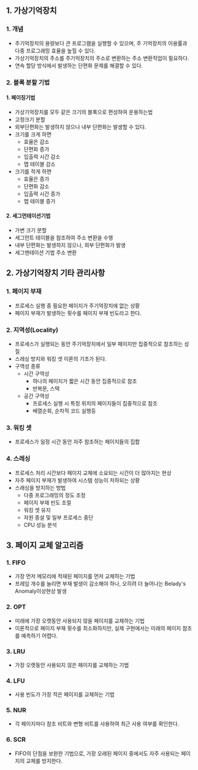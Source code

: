 ## 1. 가상기억장치
### 1. 개념
- 주기억장치의 용량보다 큰 프로그램을 실행할 수 있으며, 주 기억장치의 이용률과 다중 프로그래밍 효율을 높힐 수 있다.
- 가상기억장치의 주소를 주기억장치의 주소로 변환하는 주소 변환작업이 필요하다.
- 연속 할당 방식에서 발생하는 단편화 문제를 해결할 수 있다.

### 2. 블록 분할 기법
#### 1. 페이징기법
- 가상기억장치를 모두 같은 크기의 블록으로 편성하여 운용하는법
- 고정크기 분할
- 외부단편화는 발생하지 않으나 내부 단편화는 발생할 수 있다.
- 크기를 크게 하면
  -  효율은 감소
  -  단편화 증가
  -  입출력 시간 감소
  -  맵 테이블 감소
- 크기를 작게 하면
  - 효율은 증가
  - 단편화 감소
  - 입출력 시간 증가
  - 맵 테이블 증가

#### 2. 세그먼테이션기법
- 가변 크기 분할
- 세그먼트 테이블을 참조하여 주소 변환을 수행
- 내부 단편화는 발생하지 않으나, 외부 단편화가 발생
- 세그멘테이션 기법 주소 변환

## 2. 가상기억장치 기타 관리사항
### 1. 페이지 부재
- 프로세스 실행 중 필요한 페이지가 주기억장치에 없는 상황
- 페이지 부재가 발생하는 횟수를 페이지 부재 빈도라고 한다.

### 2. 지역성(Locality)
- 프로세스가 실행되는 동안 주기억장치에서 일부 페이지만 집중적으로 참조하는 성질
- 스레싱 방지와 워킹 셋 이론의 기초가 된다.
- 구역성 종류
  - 시간 구역성
    - 하나의 페이지가 짧은 시간 동안 집중적으로 참조
    - 반복문, 스택
  - 공간 구역성
    - 프로세스 실행 시 특정 위치의 페이지들이 집중적으로 참조
    - 배열순회, 순차적 코드 실행등
### 3. 워킹 셋
- 프로세스가 일정 시간 동안 자주 참조하는 페이지들의 집합

### 4. 스레싱
- 프로세스 처리 시간보다 페이지 교체에 소요되는 시간이 더 많아지는 현상
- 자주 페이지 부재가 발생하여 시스템 성능이 저하되는 상황
- 스래싱을 방지하는 방법
  - 다중 프로그래밍의 정도 조정
  - 페이지 부재 빈도 조절
  - 워킹 셋 유지
  - 자원 증설 및 일부 프로세스 중단
  - CPU 성능 분석

## 3. 페이지 교체 알고리즘
### 1. FIFO
- 가장 먼저 메모리에 적재된 페이지를 먼저 교체하는 기법
- 프레임 개수를 늘리면 부재 발생이 감소해야 하나, 오히려 더 늘어나는 Belady's Anomaly이상현상 발생

### 2. OPT
- 미래에 가장 오랫동안 사용되지 않을 페이지를 교체하는 기법
- 이론적으로 페이지 부재 횟수를 최소화하지만, 실제 구현에서는 미래의 페이지 참조를 예측하기 어렵다.

### 3. LRU
- 가장 오랫동안 사용되지 않은 페이지를 교체하는 기법

### 4. LFU
- 사용 빈도가 가장 적은 페이지를 교체하는 기법

### 5. NUR
- 각 페이지마다 참조 비트와 변형 비트를 사용하여 최근 사용 여부를 확인한다.

### 6. SCR
- FIFO의 단점을 보완한 기법으로, 가장 오래된 페이지 중에서도 자주 사용되는 페이지의 교체를 방지한다.